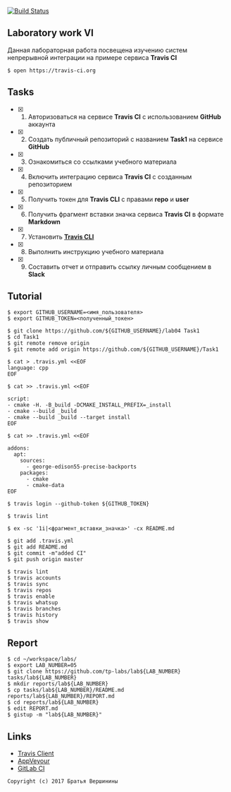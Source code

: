 [![Build Status](https://travis-ci.org/SimonRussia/Task1.svg?branch=master)](https://travis-ci.org/SimonRussia/Task1)
## Laboratory work VI

Данная лабораторная работа посвещена изучению систем непрерывной интеграции на примере сервиса **Travis CI**

```ShellSession
$ open https://travis-ci.org
```

## Tasks

- [X] 1. Авторизоваться на сервисе **Travis CI** с использованием **GitHub** аккаунта
- [X] 2. Создать публичный репозиторий с названием **Task1** на сервисе **GitHub**
- [X] 3. Ознакомиться со ссылками учебного материала
- [X] 4. Включить интеграцию сервиса **Travis CI** с созданным репозиторием
- [X] 5. Получить токен для **Travis CLI** с правами **repo** и **user**
- [X] 6. Получить фрагмент вставки значка сервиса **Travis CI** в формате **Markdown**
- [X] 7. Установить [**Travis CLI**](https://github.com/travis-ci/travis.rb#installation)
- [X] 8. Выполнить инструкцию учебного материала
- [X] 9. Составить отчет и отправить ссылку личным сообщением в **Slack**

## Tutorial

```ShellSession
$ export GITHUB_USERNAME=<имя_пользователя>
$ export GITHUB_TOKEN=<полученный_токен>
```

```ShellSession
$ git clone https://github.com/${GITHUB_USERNAME}/lab04 Task1
$ cd Task1
$ git remote remove origin
$ git remote add origin https://github.com/${GITHUB_USERNAME}/Task1
```

```ShellSession
$ cat > .travis.yml <<EOF
language: cpp
EOF
```

```ShellSession
$ cat >> .travis.yml <<EOF

script:
- cmake -H. -B_build -DCMAKE_INSTALL_PREFIX=_install
- cmake --build _build
- cmake --build _build --target install
EOF
```

```ShellSession
$ cat >> .travis.yml <<EOF

addons:
  apt:
    sources:
      - george-edison55-precise-backports
    packages:
      - cmake
      - cmake-data
EOF
```

```ShellSession
$ travis login --github-token ${GITHUB_TOKEN}
```

```ShellSession
$ travis lint
```

```ShellSession
$ ex -sc '1i|<фрагмент_вставки_значка>' -cx README.md
```

```ShellSession
$ git add .travis.yml
$ git add README.md
$ git commit -m"added CI"
$ git push origin master
```

```ShellSession
$ travis lint
$ travis accounts
$ travis sync
$ travis repos
$ travis enable
$ travis whatsup
$ travis branches
$ travis history
$ travis show
```

## Report

```ShellSession
$ cd ~/workspace/labs/
$ export LAB_NUMBER=05
$ git clone https://github.com/tp-labs/lab${LAB_NUMBER} tasks/lab${LAB_NUMBER}
$ mkdir reports/lab${LAB_NUMBER}
$ cp tasks/lab${LAB_NUMBER}/README.md reports/lab${LAB_NUMBER}/REPORT.md
$ cd reports/lab${LAB_NUMBER}
$ edit REPORT.md
$ gistup -m "lab${LAB_NUMBER}"
```

## Links

- [Travis Client](https://github.com/travis-ci/travis.rb)
- [AppVeyour](https://www.appveyor.com/)
- [GitLab CI](https://about.gitlab.com/gitlab-ci/)

```
Copyright (c) 2017 Братья Вершинины
```
